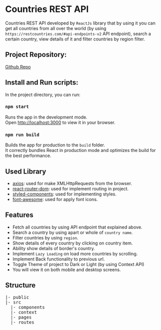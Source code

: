 # Countries REST API

Countries REST API developed by `ReactJs` library that by using it you can get all countries from all over the world (by using `https://restcountries.com/#api-endpoints-v2` API endpoint), search a certain country, view details of it and filter countries by region filter.

## Project Repository:
[Github Repo](https://github.com/mahyabaktiari/countries-rest-api)


## Install and Run scripts:

In the project directory, you can run:

### `npm start`

Runs the app in the development mode.\
Open [http://localhost:3000](http://localhost:3000) to view it in your browser.

### `npm run build`

Builds the app for production to the `build` folder.\
It correctly bundles React in production mode and optimizes the build for the best performance.


## Used Library
- [axios](https://axios-http.com/): used for make XMLHttpRequests from the browser.
- [react-router-dom](https://reactrouter.com/en/v6.3.0): used for implement routing in project.
- [styled-components](https://styled-components.com/): used for implementing styles.
- [font-awesome](https://fontawesome.com/): used for apply font icons.


## Features
- Fetch all countries by using API endpoint that explained above.
- Search a country by using apart or whole of `country name`.
- Filter countries by using `region`.
- Show details of every country by clicking on country item.
- Ability show details of border's country.
- Implement `Lazy Loading` on load more countries by scrolling.
- Implement Back functionality to previous url.
- Toggle Theme of project to Dark or Light (by using Context API)
- You will view it on both mobile and desktop screens.

## Structure
<pre>
|- public
|- src
  |- components
  |- context
  |- pages
  |- routes
</pre>